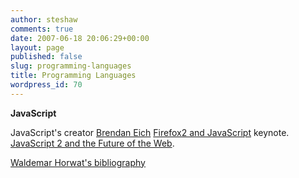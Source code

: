 ```yaml
---
author: steshaw
comments: true
date: 2007-06-18 20:06:29+00:00
layout: page
published: false
slug: programming-languages
title: Programming Languages
wordpress_id: 70
---
```


**JavaScript**

JavaScript's creator [Brendan Eich](http://en.wikipedia.org/wiki/Brendan_Eich)
[Firefox2 and JavaScript](http://www.scribemedia.org/2007/02/15/firefox-javascript-eich/) keynote.
[JavaScript 2 and the Future of the Web](http://ajaxian.com/downloads/presentations/eich-ajax-experience-2006/).

[Waldemar Horwat's bibliography](http://www.mozilla.org/js/language/bibliography.html)
